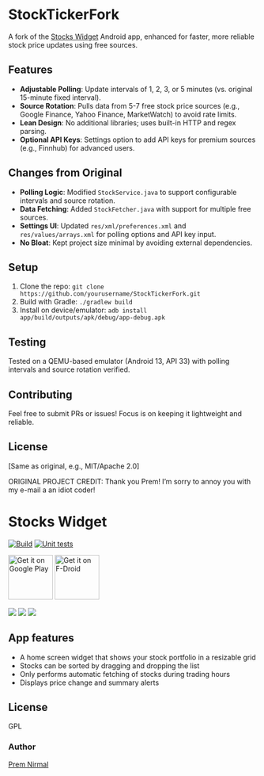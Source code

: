 ﻿# StockTickerFork
A fork of the [Stocks Widget](https://github.com/original/stocks-widget) Android app, enhanced for faster, more reliable stock price updates using free sources.

## Features
- **Adjustable Polling**: Update intervals of 1, 2, 3, or 5 minutes (vs. original 15-minute fixed interval).
- **Source Rotation**: Pulls data from 5-7 free stock price sources (e.g., Google Finance, Yahoo Finance, MarketWatch) to avoid rate limits.
- **Lean Design**: No additional libraries; uses built-in HTTP and regex parsing.
- **Optional API Keys**: Settings option to add API keys for premium sources (e.g., Finnhub) for advanced users.

## Changes from Original
- **Polling Logic**: Modified `StockService.java` to support configurable intervals and source rotation.
- **Data Fetching**: Added `StockFetcher.java` with support for multiple free sources.
- **Settings UI**: Updated `res/xml/preferences.xml` and `res/values/arrays.xml` for polling options and API key input.
- **No Bloat**: Kept project size minimal by avoiding external dependencies.

## Setup
1. Clone the repo: `git clone https://github.com/yourusername/StockTickerFork.git`
2. Build with Gradle: `./gradlew build`
3. Install on device/emulator: `adb install app/build/outputs/apk/debug/app-debug.apk`

## Testing
Tested on a QEMU-based emulator (Android 13, API 33) with polling intervals and source rotation verified.

## Contributing
Feel free to submit PRs or issues! Focus is on keeping it lightweight and reliable.

## License
[Same as original, e.g., MIT/Apache 2.0]

ORIGINAL PROJECT CREDIT:  Thank you Prem!  I’m sorry to annoy you with my e-mail a an idiot coder!

# Stocks Widget
[![Build](https://github.com/premnirmal/StockTicker/workflows/Build/badge.svg)](https://github.com/premnirmal/StockTicker/actions) [![Unit tests](https://github.com/premnirmal/StockTicker/workflows/Run%20unit%20tests/badge.svg)](https://github.com/premnirmal/StockTicker/actions)

<a href="https://play.google.com/store/apps/details?id=com.github.premnirmal.tickerwidget" target="_blank">
<img src="https://play.google.com/intl/en_us/badges/images/generic/en-play-badge.png" alt="Get it on Google Play" height="90"/></a>
<a href="https://f-droid.org/en/packages/com.github.premnirmal.tickerwidget/" target="_blank">
<img src="https://f-droid.org/badge/get-it-on.png" alt="Get it on F-Droid" height="90"/></a>

![](https://play-lh.googleusercontent.com/R9khJ5kNzXHUjO4BxNw1cNKTx62grZ7FtLRT_F2H0BhC99iuMWDxvuGTYvyydtqE3w=h400-rw)
![](https://play-lh.googleusercontent.com/uxQfuEmietfmyq4e-xNEAXfwtkWFE9iVbJYpMtc55yKqOYTv25ViSGS1dTf6qrncXIo=h400-rw)
![](https://play-lh.googleusercontent.com/fQZFK93aeUVMr0BDNIuk8Ol9i-HC4d7GCtk01VtKr2-qcdtpmR8gO3-DJMCPbTwsCA=h400-rw)

## App features

- A home screen widget that shows your stock portfolio in a resizable grid
- Stocks can be sorted by dragging and dropping the list
- Only performs automatic fetching of stocks during trading hours
- Displays price change and summary alerts

## License

GPL

### Author
[Prem Nirmal](http://premnirmal.me/)
